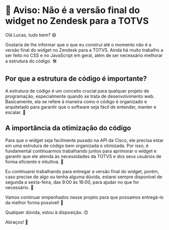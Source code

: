 # 📝 Aviso: Não é a versão final do widget no Zendesk para a TOTVS

Olá Lucas, tudo bem? 😄

Gostaria de lhe informar que o que eu construí até o momento não é a versão final do widget no Zendesk para a TOTVS. Ainda há muito trabalho a ser feito no CSS e no JavaScript em geral, além de ser necessário melhorar a estrutura do código. 🛠️

## Por que a estrutura de código é importante?

A estrutura de código é um conceito crucial para qualquer projeto de programação, especialmente quando se trata de desenvolvimento web. Basicamente, ela se refere à maneira como o código é organizado e arquitetado para garantir que o software seja fácil de entender, manter e escalar. 🧐

## A importância da otimização do código

Para que o widget seja facilmente puxado na API da Cisco, ele precisa estar em uma estrutura de código bem organizada e otimizada. Por isso, é fundamental continuarmos trabalhando juntos para aprimorar o widget e garantir que ele atenda às necessidades da TOTVS e dos seus usuários de forma eficiente e intuitiva. 🚀

Eu continuarei trabalhando para entregar a versão final do widget, porém, caso precise de algo ou tenha alguma dúvida, estarei sempre disponível de segunda a sexta-feira, das 9:00 às 16:00, para ajudar no que for necessário. 💬

Vamos continuar empenhados nesse projeto para que possamos entregá-lo da melhor forma possível! 🤝

Qualquer dúvida, estou à disposição. 😊

Abraços! 🤗
